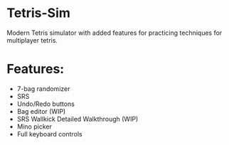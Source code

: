 # Tetris-Sim
Modern Tetris simulator with added features for practicing techniques for multiplayer tetris.

# Features:
 - 7-bag randomizer
 - SRS
 - Undo/Redo buttons
 - Bag editor (WIP)
 - SRS Wallkick Detailed Walkthrough (WIP)
 - Mino picker
 - Full keyboard controls
